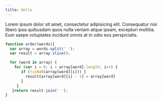```yaml
---
title: Hello
---
```

Lorem ipsum dolor sit amet, consectetur adipisicing elit. Consequatur nisi libero ipsa quibusdam quos nulla veniam atque ipsam, excepturi mollitia. Eum saepe voluptates incidunt omnis at in odio eos perspiciatis.

```javascript
function order(words){
  var array = words.split(' ');
  var result = array.slice();

  for (word in array) {
    for (var i = 0; i < array[word].length; i++) {
       if (!isNaN(array[word][i])) {
         result[array[word][i] - 1] = array[word]
       }
     }
   }return result.join(' ');
}
```
